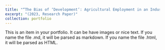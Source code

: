 ```yaml
---
title: "“The Bias of ‘Development’: Agricultural Employment in an Industrial World”"
excerpt: "(2023, Research Paper)"
collection: portfolio
---
```


This is an item in your portfolio. It can be have images or nice text. If you name the file .md, it will be parsed as markdown. If you name the file .html, it will be parsed as HTML. 
